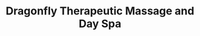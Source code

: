 ---
title: "Dragonfly Therapeutic Massage and Day Spa"
url: /state-college/dragonfly-therapeutic-massage-and-day-spa/
shop: Massage
---
